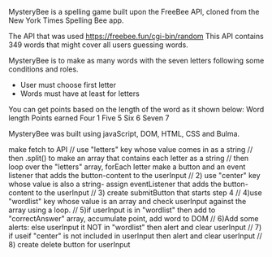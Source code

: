 MysteryBee is a spelling game built upon the FreeBee API, cloned from the New York Times Spelling Bee app.
 
The API that was used https://freebee.fun/cgi-bin/random
This API contains 349 words that might cover all users guessing words. 

MysteryBee is to make as many words with the seven letters following some conditions and roles.
 - User must choose first letter
 - Words must have at least for letters
 
 You can get points based on the length of the word as it shown below:
       Word length	Points earned
       Four	       1
       Five	       5
       Six	       6
       Seven  	7

MysteryBee was built using javaScript, DOM, HTML, CSS and Bulma.


 make fetch to API
        // use "letters" key whose value comes in as a string
        // then .split() to make an array that contains each letter as a string
        // then loop over the "letters" array, forEach letter make a button and an event listener that adds the button-content to the userInput
        // 2) use "center" key whose value is also a string- assign eventListener that adds the button-content to the userInput
        // 3) create submitButton that starts step 4
        // 4)use "wordlist" key whose value is an array and check userInput against the array using a loop.
        // 5)if userInput is in "wordlist" then add to "correctAnswer" array, accumulate point, add word to DOM
        // 6)Add some alerts: else userInput it NOT in "wordlist" then alert and clear userInput 
        // 7) if useif "center" is not included in userInput then alert and clear userInput
        // 8) create delete button for userInput